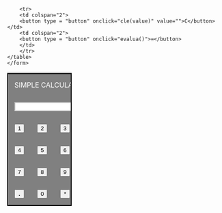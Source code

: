 
<!DOCTYPE html>
<html>
<head>
<title>My online calculator</title>
<style>
table{
border:2px solid black; 
width:30%;
background-color:grey;
}
td{
padding:15px;
height:100%;
color:white;
}
input{
width:100%;
height:200%;
background-color:white;
}
button{
width:100%;
height:200%;
}
button:hover{
color: #8AC007;
font-weight:bold;
}
</style>
</head>
<body>
	<script>
	function number(value){
		document.form1.result.value +=value;
	}
	function cle(value){
		document.form1.result.value =value;
	}
	function evalua(){
		//var evalu = eval(document.form1.result.value);
		document.form1.result.value = eval(document.form1.result.value);
	}
	</script>
	<form name="form1">
	<table align="center">
	<tr><td colspan="4">SIMPLE CALCULATOR</td></tr>
		<tr><td colspan="4">
		<input type = "text" name="result" placeholder="0" disabled style="text-align:right"></input>
		</td></tr>
		<tr>
		<td><button type = "button" onclick="number(value)" value="1">1</button></td>
		<td><button type = "button" onclick="number(value)" value="2">2</button></td>
		<td><button type = "button" onclick="number(value)" value="3">3</button></td>
		<td><button type = "button" onclick="number(value)" value="+">+</button></td>
		</tr>
		<tr>
		<td><button type = "button" onclick="number(value)" value="4">4</button></td>
		<td><button type = "button" onclick="number(value)" value="5">5</button></td>
		<td><button type = "button" onclick="number(value)" value="6">6</button></td>
		<td><button type = "button" onclick="number(value)" value="-">-</button></td>
		</tr>
  <tr>
		<td><button type = "button" onclick="number(value)" value="7">7</button></td>
		<td><button type = "button" onclick="number(value)" value="8">8</button></td>
		<td><button type = "button" onclick="number(value)" value="9">9</button></td>
		<td><button type = "button" onclick="number(value)" value="/">/</button></td>
		</tr>
		<tr>
		<td><button type = "button" onclick="number(value)" value="."><strong>.</strong></button></td>
		<td><button type = "button" onclick="number(value)" value="0">0</button></td>
		<td><button type = "button" onclick="number(value)" value="*">*</button></td>		
		<td><button type = "button" onclick="number(value)" value="%">%</button></td>
		</tr>
		
		<tr>
		<td colspan="2">
		<button type = "button" onclick="cle(value)" value="">C</button></td>
		<td colspan="2">
		<button type = "button" onclick="evalua()">=</button>
		</td>
		</tr>
	</table>
	</form>
	
	
</body>
</html>
